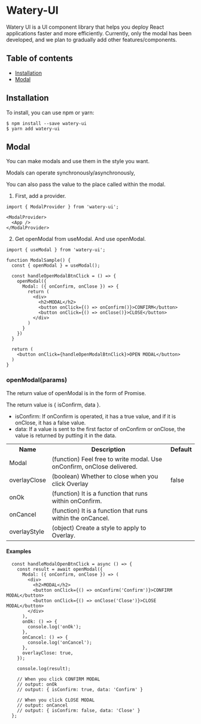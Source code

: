 # Watery-UI

Watery UI is a UI component library that helps you deploy React applications faster and more efficiently.
Currently, only the modal has been developed, and we plan to gradually add other features/components.

## Table of contents

- <a href="#Installation">Installation</a>
- <a href="#Modal">Modal</a>

## Installation

To install, you can use npm or yarn:

```
$ npm install --save watery-ui
$ yarn add watery-ui
```

## Modal

You can make modals and use them in the style you want.

Modals can operate synchronously/asynchronously,

You can also pass the value to the place called within the modal.

1. First, add a provider.

```
import { ModalProvider } from 'watery-ui';

<ModalProvider>
  <App />
</ModalProvider>
```

2. Get openModal from useModal. And use openModal.

```
import { useModal } from 'watery-ui';

function ModalSample() {
  const { openModal } = useModal();

  const handleOpenModalBtnClick = () => {
    openModal({
      Modal: ({ onConfirm, onClose }) => {
        return (
          <div>
            <h2>MODAL</h2>
            <button onClick={() => onConfirm()}>CONFIRM</button>
            <button onClick={() => onClose()}>CLOSE</button>
          </div>
        )
      }
    })
  }

  return (
    <button onClick={handleOpenModalBtnClick}>OPEN MODAL</button>
  )
}
```

### openModal(params)

The return value of openModal is in the form of Promise.

The return value is { isConfirm, data }.

- isConfirm: If onConfirm is operated, it has a true value, and if it is onClose, it has a false value.
- data: If a value is sent to the first factor of onConfirm or onClose, the value is returned by putting it in the data.

<table style="margin: 10px 0;">
  <tr>
    <th>Name</th>
    <th>Description</th>
    <th>Default</th>
  </tr>
  <tr>
    <td>Modal</td>
    <td>
      (function) Feel free to write modal. Use onConfirm, onClose delivered.
    </td>
    <td></td>
  </tr>
  <tr>
    <td>overlayClose</td>
    <td>
      (boolean) Whether to close when you click Overlay
    </td>
    <td>false</td>
  </tr>
  <tr>
    <td>onOk</td>
    <td>
      (function) It is a function that runs within onConfirm.
    </td>
    <td></td>
  </tr>
  <tr>
    <td>onCancel</td>
    <td>
      (function) It is a function that runs within the onCancel.
    </td>
    <td></td>
  </tr>
  <tr>
    <td>overlayStyle</td>
    <td>
      (object) Create a style to apply to Overlay.
    </td>
    <td></td>
  </tr>
</table>

#### Examples

```
  const handleModalOpenBtnClick = async () => {
    const result = await openModal({
      Modal: ({ onConfirm, onClose }) => (
        <div>
          <h2>MODAL</h2>
          <button onClick={() => onConfirm('Confirm')}>CONFIRM MODAL</button>
          <button onClick={() => onClose('Close')}>CLOSE MODAL</button>
        </div>
      ),
      onOk: () => {
        console.log('onOk');
      },
      onCancel: () => {
        console.log('onCancel');
      },
      overlayClose: true,
    });

    console.log(result);

    // When you click CONFIRM MODAL
    // output: onOk
    // output: { isConfirm: true, data: 'Confirm' }

    // When you click CLOSE MODAL
    // output: onCancel
    // output: { isConfirm: false, data: 'Close' }
  };
```
